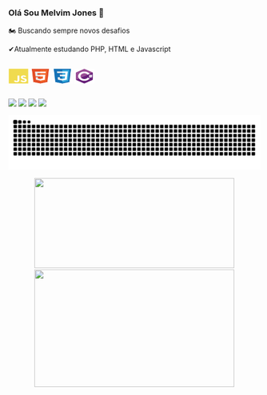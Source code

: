 ### Olá Sou Melvim Jones 👋
🏍 Buscando sempre novos desafios
<p>✔Atualmente estudando PHP, HTML e Javascript
  </p>
<div style="display: inline_block"><br>
  <img align="center"  height="30" width="40" src="https://raw.githubusercontent.com/devicons/devicon/master/icons/javascript/javascript-plain.svg">
  <img align="center" height="30" width="40" src="https://raw.githubusercontent.com/devicons/devicon/master/icons/html5/html5-original.svg">
  <img align="center" height="30" width="40" src="https://raw.githubusercontent.com/devicons/devicon/master/icons/css3/css3-original.svg">
  <img align="center" height="30" width="40" src="https://raw.githubusercontent.com/devicons/devicon/master/icons/csharp/csharp-original.svg">
  
</div>

## 
<div> 
   <a href="https://www.instagram.com/melvim_jones/" target="_blank"><img src="https://img.shields.io/badge/-Instagram-%23E4405F?style=for-the-badge&logo=instagram&logoColor=white" target="_blank"></a>
  <a href="https://discord.gg/Jhonnes#4735" target="_blank"><img src="https://img.shields.io/badge/Discord-7289DA?style=for-the-badge&logo=discord&logoColor=white" target="_blank"></a> 
  <a href = "mailto:melvimjones32@gmail.com"><img src="https://img.shields.io/badge/-Gmail-%23333?style=for-the-badge&logo=gmail&logoColor=white" target="_blank"></a>
  <a href="https://www.linkedin.com/in/melvimjones/" target="_blank"><img src="https://img.shields.io/badge/-LinkedIn-%230077B5?style=for-the-badge&logo=linkedin&logoColor=white" target="_blank"></a> 
 
 ![Snake animation](https://github.com/MelvimJones/MelvimJones/blob/output/github-contribution-grid-snake.svg)
  </div>

<div align="center">
<a href="https://github.com/MelvimJones">
  <img height="180px" width="400px" src="https://github-readme-stats.vercel.app/api?username=MelvimJones&show_icons=true&theme=dark&include_all_commits=true&count_private=true"/>
  <img height="235px" width="400px" src="https://github-readme-stats.vercel.app/api/top-langs/?username=MelvimJones&layout=compact&langs_count=7&theme=dark"/>
</div>
 
  
  
